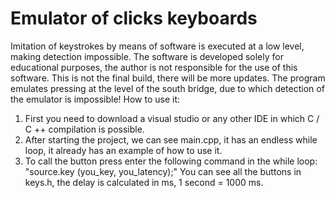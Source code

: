 # Emulator of clicks keyboards
Imitation of keystrokes by means of software is executed at a low level, making detection impossible.
The software is developed solely for educational purposes, the author is not responsible for the use of this software.
This is not the final build, there will be more updates.
The program emulates pressing at the level of the south bridge, due to which detection of the emulator is impossible!
How to use it:
1. First you need to download a visual studio or any other IDE in which C / C ++ compilation is possible.
2. After starting the project, we can see main.cpp, it has an endless while loop, it already has an example of how to use it.
3. To call the button press enter the following command in the while loop: "source.key (you_key, you_latency);"
You can see all the buttons in keys.h, the delay is calculated in ms,
1 second = 1000 ms.
